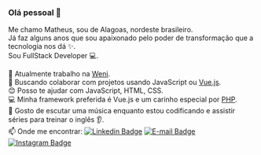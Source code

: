 ### Olá pessoal :wave:

Me chamo Matheus, sou de Alagoas, nordeste brasileiro.  
Já faz alguns anos que sou apaixonado pelo poder de transformação que a tecnologia nos dá :sparkles:.  
Sou FullStack Developer :computer:.

:office: Atualmente trabalho na [Weni](https://github.com/Ilhasoft).  
:orange_heart: Buscando colaborar com projetos usando JavaScript ou [Vue.js](https://github.com/vuejs/vue).  
:blush: Posso te ajudar com JavaScript, HTML, CSS.  
:computer: Minha framework preferida é Vue.js e um carinho especial por [PHP](https://github.com/php).  
:musical_note: Gosto de escutar uma música enquanto estou codificando e assistir séries para treinar o inglês :ear:.  
:mailbox: Onde me encontrar:
[![Linkedin Badge](https://img.shields.io/badge/-Cristiantela-blue?style=flat-square&logo=Linkedin&logoColor=white&link=https://www.linkedin.com/in/cristiantela/)](https://www.linkedin.com/in/cristiantela/)
[![E-mail Badge](https://img.shields.io/badge/-mathues@email.com-red?style=flat-square&logo=Gmail&logoColor=white&link=mailto:mathues@email.com)](mailto:mathues@email.com)
[![Instagram Badge](https://img.shields.io/badge/-CristianFrontend-purple?style=flat-square&logo=Instagram&logoColor=white&link=https://www.instagram.com/cristianfrontend/)](https://www.instagram.com/cristianfrontend/)
